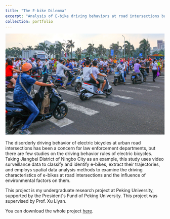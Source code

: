 ```yaml
---
title: "The E-bike Dilemma"
excerpt: "Analysis of E-bike driving behaviors at road intersections based on video surveillance data: a case study in Ningbo <br/><img src='images/e_bike.png'>"
collection: portfolio
---
```


<img src='images/e_bike.png'>

The disorderly driving behavior of electric bicycles at urban road intersections has 
been a concern for law enforcement departments, but there are few studies on the driving behavior 
rules of electric bicycles. Taking Jiangbei District of Ningbo City as an example, this study 
uses video surveillance data to classify and identify e-bikes, extract their trajectories, 
and employs spatial data analysis methods to examine the driving characteristics of e-bikes at road 
intersections and the influence of environmental factors on them.

This project is my undergraduate research project at Peking University, supported by the President's 
Fund of Peking University. This project was supervised by Prof. Xu Liyan.

You can download the whole project [here](https://mrdonghang.github.io/files/E-bike.pdf).
